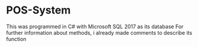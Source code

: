 # POS-System
This was programmed in C# with Microsoft SQL 2017 as its database 
For further information about methods, i already made comments to describe its function
